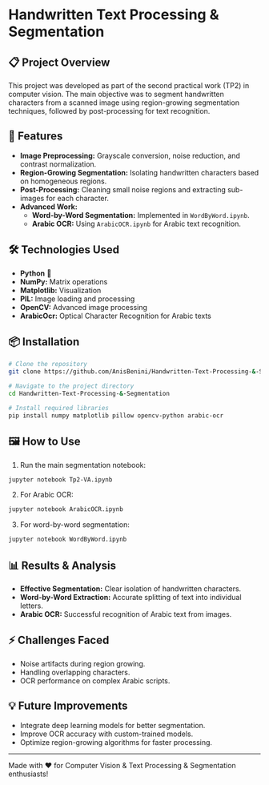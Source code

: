 # Handwritten Text Processing & Segmentation


## 📋 Project Overview
This project was developed as part of the second practical work (TP2) in computer vision. The main objective was to segment handwritten characters from a scanned image using region-growing segmentation techniques, followed by post-processing for text recognition.

## 🚀 Features
- **Image Preprocessing:** Grayscale conversion, noise reduction, and contrast normalization.
- **Region-Growing Segmentation:** Isolating handwritten characters based on homogeneous regions.
- **Post-Processing:** Cleaning small noise regions and extracting sub-images for each character.
- **Advanced Work:**
  - **Word-by-Word Segmentation:** Implemented in `WordByWord.ipynb`.
  - **Arabic OCR:** Using `ArabicOCR.ipynb` for Arabic text recognition.

## 🛠️ Technologies Used
- **Python** 🐍
- **NumPy:** Matrix operations
- **Matplotlib:** Visualization
- **PIL:** Image loading and processing
- **OpenCV:** Advanced image processing
- **ArabicOcr:** Optical Character Recognition for Arabic texts

## 📦 Installation
```bash
# Clone the repository
git clone https://github.com/AnisBenini/Handwritten-Text-Processing-&-Segmentation.git

# Navigate to the project directory
cd Handwritten-Text-Processing-&-Segmentation

# Install required libraries
pip install numpy matplotlib pillow opencv-python arabic-ocr
```

## 🖼️ How to Use
1. Run the main segmentation notebook:
```bash
jupyter notebook Tp2-VA.ipynb
```
2. For Arabic OCR:
```bash
jupyter notebook ArabicOCR.ipynb
```
3. For word-by-word segmentation:
```bash
jupyter notebook WordByWord.ipynb
```

## 📊 Results & Analysis
- **Effective Segmentation:** Clear isolation of handwritten characters.
- **Word-by-Word Extraction:** Accurate splitting of text into individual letters.
- **Arabic OCR:** Successful recognition of Arabic text from images.

## ⚡ Challenges Faced
- Noise artifacts during region growing.
- Handling overlapping characters.
- OCR performance on complex Arabic scripts.

## 💡 Future Improvements
- Integrate deep learning models for better segmentation.
- Improve OCR accuracy with custom-trained models.
- Optimize region-growing algorithms for faster processing.

---

Made with ❤️ for Computer Vision & Text Processing & Segmentation enthusiasts!

